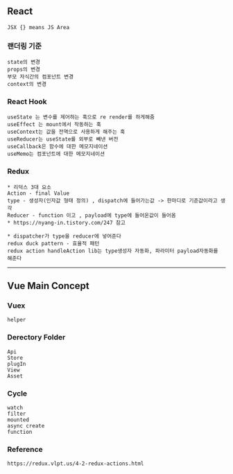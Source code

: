 ## React
```
JSX {} means JS Area
```
### 랜더링 기준
```
state의 변경
props의 변경
부모 자식간의 컴포넌트 변경
context의 변경
```
### React Hook
```
useState 는 변수를 제어하는 훅으로 re render를 하게해줌
useEffect 는 mount에서 작동하는 훅
useContext는 값을 전역으로 사용하게 해주는 훅
useReducer는 useState를 외부로 빼낸 버전
useCallback은 함수에 대한 메모지네이션
useMemo는 컴포넌트에 대한 메모지네이션
```
### Redux
```
* 리덕스 3대 요소
Action - final Value
type - 생성자(인자값 형태 정의) , dispatch에 들어가는값 -> 한마디로 기준값이라고 생각
Reducer - function 이고 , payload에 type에 들어온값이 들어옴
* https://nyang-in.tistory.com/247 참고

* dispatcher가 type을 reducer에 넣어준다
redux duck pattern - 효율적 패턴
redux action handleAction lib는 type생성자 자동화, 파라미터 payload자동화를 해준다
```
<hr/>

## Vue Main Concept

### Vuex
```
helper
```

### Derectory Folder
```
Api
Store
plugIn
View
Asset
```
### Cycle
```
watch
filter 
mounted
async create 
function
```

### Reference
```
https://redux.vlpt.us/4-2-redux-actions.html
```


